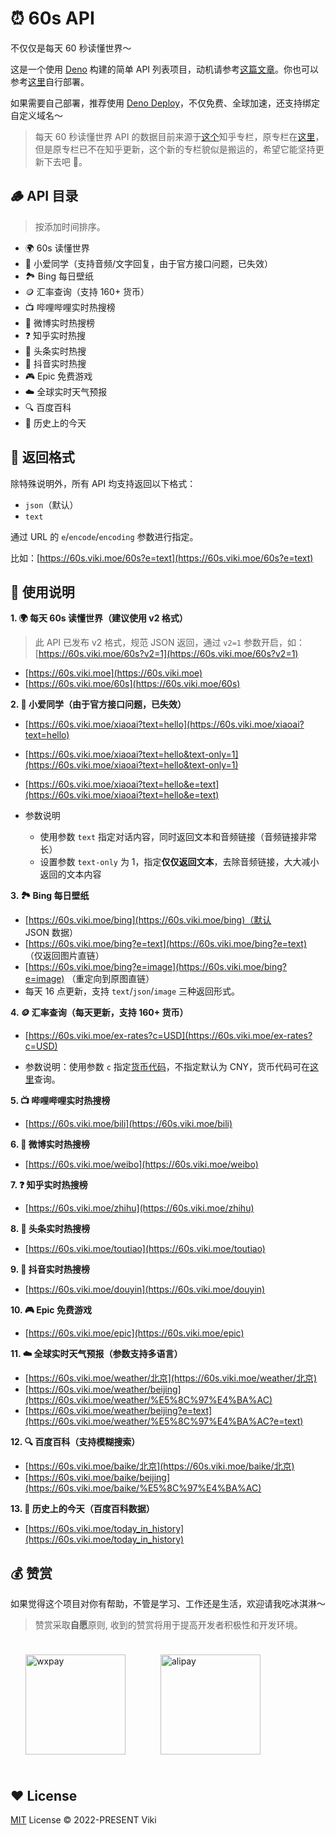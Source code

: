 # ⏰ 60s API

不仅仅是每天 60 秒读懂世界～



这是一个使用 [Deno](https://deno.com/) 构建的简单 API 列表项目，动机请参考[这篇文章](https://xlog.viki.moe/60s)。你也可以参考[这里](https://github.com/vikiboss/60s/issues/2#issuecomment-1765769220)自行部署。

如果需要自己部署，推荐使用 [Deno Deploy](https://deno.com/deploy)，不仅免费、全球加速，还支持绑定自定义域名～

> 每天 60 秒读懂世界 API 的数据目前来源于[这个](https://www.zhihu.com/column/c_1715391799055720448)知乎专栏，原专栏在[这里](https://www.zhihu.com/column/c_1261258401923026944)，但是原专栏已不在知乎更新，这个新的专栏貌似是搬运的，希望它能坚持更新下去吧 🙏。

## 🪵 API 目录

> 按添加时间排序。

- 🌍 60s 读懂世界
- 🤖️ 小爱同学（支持音频/文字回复，由于官方接口问题，已失效）
- 🏞️ Bing 每日壁纸
- 🪙 汇率查询（支持 160+ 货币）
- 📺 哔哩哔哩实时热搜榜
- 🦊 微博实时热搜榜
- ❓ 知乎实时热搜
- 📰 头条实时热搜
- 🎵 抖音实时热搜
- 🎮 Epic 免费游戏
- ☁️ 全球实时天气预报
- 🔍 百度百科
- 📅 历史上的今天

## 🎨 返回格式

除特殊说明外，所有 API 均支持返回以下格式：

- `json`（默认）
- `text`

通过 URL 的 `e`/`encode`/`encoding` 参数进行指定。

比如：[https://60s.viki.moe/60s?e=text](https://60s.viki.moe/60s?e=text)

## 🧭 使用说明

**1. 🌍 每天 60s 读懂世界（建议使用 v2 格式）**

> 此 API 已发布 v2 格式，规范 JSON 返回，通过 `v2=1` 参数开启，如：[https://60s.viki.moe/60s?v2=1](https://60s.viki.moe/60s?v2=1)

- [https://60s.viki.moe](https://60s.viki.moe)
- [https://60s.viki.moe/60s](https://60s.viki.moe/60s)

**2. 🤖️ 小爱同学（由于官方接口问题，已失效）**

- [https://60s.viki.moe/xiaoai?text=hello](https://60s.viki.moe/xiaoai?text=hello)
- [https://60s.viki.moe/xiaoai?text=hello&text-only=1](https://60s.viki.moe/xiaoai?text=hello&text-only=1)
- [https://60s.viki.moe/xiaoai?text=hello&e=text](https://60s.viki.moe/xiaoai?text=hello&e=text)

- 参数说明
  - 使用参数 `text` 指定对话内容，同时返回文本和音频链接（音频链接非常长）
  - 设置参数 `text-only` 为 1，指定**仅仅返回文本**，去除音频链接，大大减小返回的文本内容

**3. 🏞️ Bing 每日壁纸**

- [https://60s.viki.moe/bing](https://60s.viki.moe/bing)（默认 JSON 数据）
- [https://60s.viki.moe/bing?e=text](https://60s.viki.moe/bing?e=text) （仅返回图片直链）
- [https://60s.viki.moe/bing?e=image](https://60s.viki.moe/bing?e=image) （重定向到原图直链）
- 每天 16 点更新，支持 `text`/`json`/`image` 三种返回形式。

**4. 🪙 汇率查询（每天更新，支持 160+ 货币）**

- [https://60s.viki.moe/ex-rates?c=USD](https://60s.viki.moe/ex-rates?c=USD)

- 参数说明：使用参数 `c` 指定[货币代码](https://coinyep.com/zh/currencies)，不指定默认为 CNY，货币代码可在[这里](https://coinyep.com/zh/currencies)查询。

**5. 📺 哔哩哔哩实时热搜榜**

- [https://60s.viki.moe/bili](https://60s.viki.moe/bili)

**6. 🦊 微博实时热搜榜**

- [https://60s.viki.moe/weibo](https://60s.viki.moe/weibo)

**7. ❓ 知乎实时热搜榜**

- [https://60s.viki.moe/zhihu](https://60s.viki.moe/zhihu)

**8. 📰 头条实时热搜榜**

- [https://60s.viki.moe/toutiao](https://60s.viki.moe/toutiao)

**9. 🎵 抖音实时热搜榜**

- [https://60s.viki.moe/douyin](https://60s.viki.moe/douyin)

**10. 🎮 Epic 免费游戏**

- [https://60s.viki.moe/epic](https://60s.viki.moe/epic)

**11. ☁️ 全球实时天气预报（参数支持多语言）**

- [https://60s.viki.moe/weather/北京](https://60s.viki.moe/weather/北京)
- [https://60s.viki.moe/weather/beijing](https://60s.viki.moe/weather/%E5%8C%97%E4%BA%AC)
- [https://60s.viki.moe/weather/beijing?e=text](https://60s.viki.moe/weather/%E5%8C%97%E4%BA%AC?e=text)

**12. 🔍 百度百科（支持模糊搜索）**

- [https://60s.viki.moe/baike/北京](https://60s.viki.moe/baike/北京)
- [https://60s.viki.moe/baike/beijing](https://60s.viki.moe/baike/%E5%8C%97%E4%BA%AC)

**13. 📅 历史上的今天（百度百科数据）**

- [https://60s.viki.moe/today_in_history](https://60s.viki.moe/today_in_history)

## 💰 赞赏

如果觉得这个项目对你有帮助，不管是学习、工作还是生活，欢迎请我吃冰淇淋～

> 赞赏采取**自愿**原则, 收到的赞赏将用于提高开发者积极性和开发环境。

<div style="display: flex; gap: 8px; flex-wrap: wrap; width: 100%">
  <img src="https://smms.viki.moe/2022/11/16/X2kFMdaxvSc1V5P.jpg" alt="wxpay" width="160px"style="margin: 24px;"/>
  <img src="https://smms.viki.moe/2022/11/16/vZ4xkCopKRmIFVX.jpg" alt="alipay" width="160px" style="margin:24px;"/>
</div>


## ❤️ License

[MIT](LICENSE) License © 2022-PRESENT Viki
